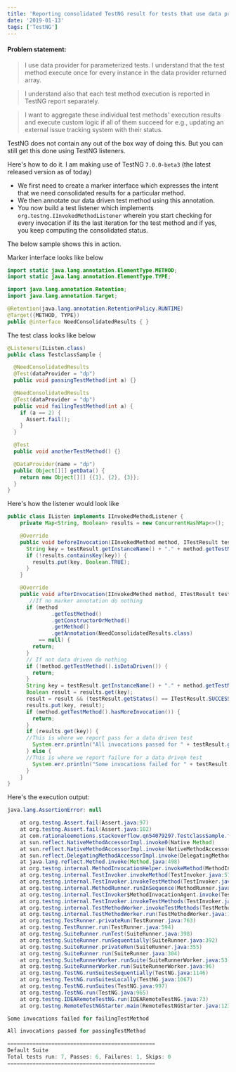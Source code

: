 ```yaml
---
title: 'Reporting consolidated TestNG result for tests that use data providers'
date: '2019-01-13'
tags: ['TestNG']
---
```


#### Problem statement:

> I use data provider for parameterized tests. I understand that the test method execute once for every instance in the data provider returned array.

> I understand also that each test method execution is reported in TestNG report separately.

> I want to aggregate these individual test methods' execution results and execute custom logic if all of them succeed for e.g., updating an external issue tracking system with their status.



TestNG does not contain any out of the box way of doing this. But you can still get this done using TestNG listeners.

Here's how to do it. I am making use of TestNG `7.0.0-beta3` (the latest released version as of today)

* We first need to create a marker interface which expresses the intent that we need consolidated results for a particular method.
* We then annotate our data driven test method using this annotation.
* You now build a test listener which implements `org.testng.IInvokedMethodListener` wherein you start checking for every invocation if its the last iteration for the test method and if yes, you keep computing the consolidated status.

The below sample shows this in action.

Marker interface looks like below

```java
import static java.lang.annotation.ElementType.METHOD;
import static java.lang.annotation.ElementType.TYPE;

import java.lang.annotation.Retention;
import java.lang.annotation.Target;

@Retention(java.lang.annotation.RetentionPolicy.RUNTIME)
@Target({METHOD, TYPE})
public @interface NeedConsolidatedResults { }
```

The test class looks like below

```java
@Listeners(IListen.class)
public class TestclassSample {

  @NeedConsolidatedResults
  @Test(dataProvider = "dp")
  public void passingTestMethod(int a) {}

  @NeedConsolidatedResults
  @Test(dataProvider = "dp")
  public void failingTestMethod(int a) {
    if (a == 2) {
      Assert.fail();
    }
  }

  @Test
  public void anotherTestMethod() {}

  @DataProvider(name = "dp")
  public Object[][] getData() {
    return new Object[][] {{1}, {2}, {3}};
  }
}
```

Here's how the listener would look like

```java
public class IListen implements IInvokedMethodListener {
    private Map<String, Boolean> results = new ConcurrentHashMap<>();

    @Override
    public void beforeInvocation(IInvokedMethod method, ITestResult testResult) {
      String key = testResult.getInstanceName() + "." + method.getTestMethod().getMethodName();
      if (!results.containsKey(key)) {
        results.put(key, Boolean.TRUE);
      }
    }

    @Override
    public void afterInvocation(IInvokedMethod method, ITestResult testResult) {
       //If no marker annotation do nothing
      if (method
              .getTestMethod()
              .getConstructorOrMethod()
              .getMethod()
              .getAnnotation(NeedConsolidatedResults.class)
          == null) {
        return;
      }
      // If not data driven do nothing
      if (!method.getTestMethod().isDataDriven()) {
        return;
      }
      String key = testResult.getInstanceName() + "." + method.getTestMethod().getMethodName();
      Boolean result = results.get(key);
      result = result && (testResult.getStatus() == ITestResult.SUCCESS);
      results.put(key, result);
      if (method.getTestMethod().hasMoreInvocation()) {
        return;
      }
      if (results.get(key)) {
      //This is where we report pass for a data driven test
        System.err.println("All invocations passed for " + testResult.getMethod().getMethodName());
      } else {
      //This is where we report failure for a data driven test
        System.err.println("Some invocations failed for " + testResult.getMethod().getMethodName());
      }
    }
}
```

Here's the execution output:

```java
java.lang.AssertionError: null

    at org.testng.Assert.fail(Assert.java:97)
    at org.testng.Assert.fail(Assert.java:102)
    at com.rationaleemotions.stackoverflow.qn54079297.TestclassSample.failingTestMethod(TestclassSample.java:25)
    at sun.reflect.NativeMethodAccessorImpl.invoke0(Native Method)
    at sun.reflect.NativeMethodAccessorImpl.invoke(NativeMethodAccessorImpl.java:62)
    at sun.reflect.DelegatingMethodAccessorImpl.invoke(DelegatingMethodAccessorImpl.java:43)
    at java.lang.reflect.Method.invoke(Method.java:498)
    at org.testng.internal.MethodInvocationHelper.invokeMethod(MethodInvocationHelper.java:131)
    at org.testng.internal.TestInvoker.invokeMethod(TestInvoker.java:570)
    at org.testng.internal.TestInvoker.invokeTestMethod(TestInvoker.java:170)
    at org.testng.internal.MethodRunner.runInSequence(MethodRunner.java:46)
    at org.testng.internal.TestInvoker$MethodInvocationAgent.invoke(TestInvoker.java:790)
    at org.testng.internal.TestInvoker.invokeTestMethods(TestInvoker.java:143)
    at org.testng.internal.TestMethodWorker.invokeTestMethods(TestMethodWorker.java:146)
    at org.testng.internal.TestMethodWorker.run(TestMethodWorker.java:128)
    at org.testng.TestRunner.privateRun(TestRunner.java:763)
    at org.testng.TestRunner.run(TestRunner.java:594)
    at org.testng.SuiteRunner.runTest(SuiteRunner.java:398)
    at org.testng.SuiteRunner.runSequentially(SuiteRunner.java:392)
    at org.testng.SuiteRunner.privateRun(SuiteRunner.java:355)
    at org.testng.SuiteRunner.run(SuiteRunner.java:304)
    at org.testng.SuiteRunnerWorker.runSuite(SuiteRunnerWorker.java:53)
    at org.testng.SuiteRunnerWorker.run(SuiteRunnerWorker.java:96)
    at org.testng.TestNG.runSuitesSequentially(TestNG.java:1146)
    at org.testng.TestNG.runSuitesLocally(TestNG.java:1067)
    at org.testng.TestNG.runSuites(TestNG.java:997)
    at org.testng.TestNG.run(TestNG.java:965)
    at org.testng.IDEARemoteTestNG.run(IDEARemoteTestNG.java:73)
    at org.testng.RemoteTestNGStarter.main(RemoteTestNGStarter.java:123)

Some invocations failed for failingTestMethod

All invocations passed for passingTestMethod

===============================================
Default Suite
Total tests run: 7, Passes: 6, Failures: 1, Skips: 0
===============================================
```



